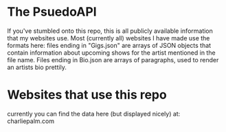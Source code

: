 
# The PsuedoAPI

If you've stumbled onto this repo, this is all publicly available information that my websites use.
Most (currently all) websites I have made use the formats here: files ending in "Gigs.json" are arrays of JSON objects
that contain information about upcoming shows for the artist mentioned in the file name. Files ending in Bio.json are arrays of
paragraphs, used to render an artists bio prettily.

# Websites that use this repo

currently you can find the data here (but displayed nicely) at:
charliepalm.com
